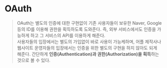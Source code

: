 # OAuth

> OAuth는 별도의 인증에 대한 구현없이 기존 사용자들이 보유한 Naver, Google 등의 ID를 이용해 권한을 획득하도록 도와준다. 즉, 외부 서비스에서도 인증을 가능하게 하고 그 서비스의 API를 이용하게 해준다. <br>
> 사용자들의 입장에서는 별도의 가입없이 바로 사용이 가능케하며, 어플 제작사나 웹사이트 운영자들의 입장에서는 인증을 위한 별도의 구현을 하지 않아도 되게 해준다.
> 간단하게 **인증(Authentication)과 권한(Authorization)을 획득**하는 것으로 볼 수 있다.
